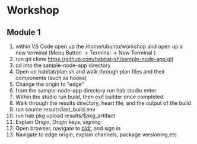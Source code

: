 # Workshop

## Module 1
1. within VS Code open up the /home/ubuntu/workshop and open up a new terminal (Menu Button -> Terminal -> New Terminal ) 
2. run git clone https://github.com/habitat-sh/sample-node-app.git
3. cd into the sample-node-app directory
4. Open up habitat/plan.sh and walk through plan files and their components (such as hooks)
5. Change the origin to "edge"
6. from the sample-node-app directory run hab studio enter
7. Within the studio run build, then exit builder once completed
8. Walk through the results directory, heart file, and the output of the build
9. run source results/last_build.env
10.  run hab pkg upload results/$pkg_artifact
11. Explain Origin, Origin keys, signing
12. Open browser, navigate to [bldr](https://hws-automate.chef-demo.com/bldr/), and sign in
13.  Navigate to edge origin, explain channels, package versioning,etc